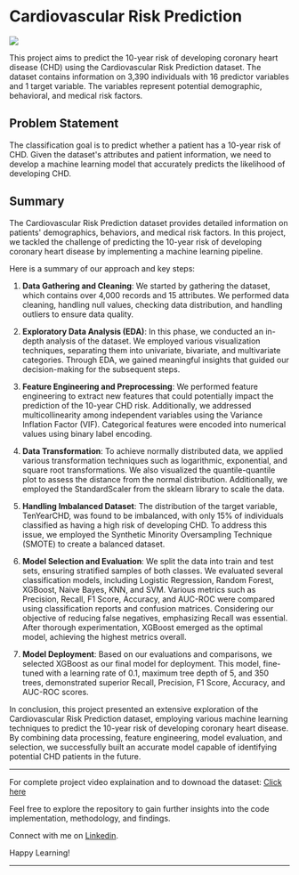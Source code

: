 # Cardiovascular Risk Prediction

![](https://steamuserimages-a.akamaihd.net/ugc/1973169922941299999/A4B5FD4575E0FC9513A1942AF8B38531FCC7497A/?imw=637&imh=358&ima=fit&impolicy=Letterbox&imcolor=%23000000&letterbox=true)

This project aims to predict the 10-year risk of developing coronary heart disease (CHD) using the Cardiovascular Risk Prediction dataset. The dataset contains information on 3,390 individuals with 16 predictor variables and 1 target variable. The variables represent potential demographic, behavioral, and medical risk factors.

## Problem Statement

The classification goal is to predict whether a patient has a 10-year risk of CHD. Given the dataset's attributes and patient information, we need to develop a machine learning model that accurately predicts the likelihood of developing CHD.

## Summary

The Cardiovascular Risk Prediction dataset provides detailed information on patients' demographics, behaviors, and medical risk factors. In this project, we tackled the challenge of predicting the 10-year risk of developing coronary heart disease by implementing a machine learning pipeline.

Here is a summary of our approach and key steps:

1. **Data Gathering and Cleaning**: We started by gathering the dataset, which contains over 4,000 records and 15 attributes. We performed data cleaning, handling null values, checking data distribution, and handling outliers to ensure data quality.

2. **Exploratory Data Analysis (EDA)**: In this phase, we conducted an in-depth analysis of the dataset. We employed various visualization techniques, separating them into univariate, bivariate, and multivariate categories. Through EDA, we gained meaningful insights that guided our decision-making for the subsequent steps.

3. **Feature Engineering and Preprocessing**: We performed feature engineering to extract new features that could potentially impact the prediction of the 10-year CHD risk. Additionally, we addressed multicollinearity among independent variables using the Variance Inflation Factor (VIF). Categorical features were encoded into numerical values using binary label encoding.

4. **Data Transformation**: To achieve normally distributed data, we applied various transformation techniques such as logarithmic, exponential, and square root transformations. We also visualized the quantile-quantile plot to assess the distance from the normal distribution. Additionally, we employed the StandardScaler from the sklearn library to scale the data.

5. **Handling Imbalanced Dataset**: The distribution of the target variable, TenYearCHD, was found to be imbalanced, with only 15% of individuals classified as having a high risk of developing CHD. To address this issue, we employed the Synthetic Minority Oversampling Technique (SMOTE) to create a balanced dataset.

6. **Model Selection and Evaluation**: We split the data into train and test sets, ensuring stratified samples of both classes. We evaluated several classification models, including Logistic Regression, Random Forest, XGBoost, Naive Bayes, KNN, and SVM. Various metrics such as Precision, Recall, F1 Score, Accuracy, and AUC-ROC were compared using classification reports and confusion matrices. Considering our objective of reducing false negatives, emphasizing Recall was essential. After thorough experimentation, XGBoost emerged as the optimal model, achieving the highest metrics overall.

7. **Model Deployment**: Based on our evaluations and comparisons, we selected XGBoost as our final model for deployment. This model, fine-tuned with a learning rate of 0.1, maximum tree depth of 5, and 350 trees, demonstrated superior Recall, Precision, F1 Score, Accuracy, and AUC-ROC scores.

In conclusion, this project presented an extensive exploration of the Cardiovascular Risk Prediction dataset, employing various machine learning techniques to predict the 10-year risk of developing coronary heart disease. By combining data processing, feature engineering, model evaluation, and selection, we successfully built an accurate model capable of identifying potential CHD patients in the future.
**************************************************************************************************************************************************
For complete project video explaination and to downoad the dataset: [Click here](https://drive.google.com/drive/folders/1e7Zrx8tv1UDXw0mY3HGmJOoj9lLgBtom?usp=sharing)

Feel free to explore the repository to gain further insights into the code implementation, methodology, and findings.

Connect with me on [Linkedin](https://www.linkedin.com/in/shahrukhahmad26).

Happy Learning!
**************************************************************************************************************************************************
